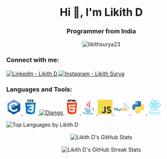 <h1 align="center">Hi 👋, I'm Likith D</h1>
<h3 align="center">Programmer from India</h3>

<p align="center">
  <img src="https://komarev.com/ghpvc/?username=likithsurya23&label=Profile%20views&color=0e75b6&style=flat" alt="likithsurya23" />
</p>

<h3 align="left">Connect with me:</h3>
<p align="left">
  <a href="https://linkedin.com/in/likithd" target="_blank">
    <img align="center" src="https://raw.githubusercontent.com/rahuldkjain/github-profile-readme-generator/master/src/images/icons/Social/linked-in-alt.svg" alt="LinkedIn - Likith D" height="30" width="40" />
  </a>
  <a href="https://instagram.com/likithsurya" target="_blank">
    <img align="center" src="https://raw.githubusercontent.com/rahuldkjain/github-profile-readme-generator/master/src/images/icons/Social/instagram.svg" alt="Instagram - Likith Surya" height="30" width="40" />
  </a>
</p>

<h3 align="left">Languages and Tools:</h3>
<p align="left"> 
  <a href="https://www.cprogramming.com/" target="_blank" rel="noreferrer">
    <img src="https://raw.githubusercontent.com/devicons/devicon/master/icons/c/c-original.svg" alt="C" width="40" height="40"/>
  </a> 
  <a href="https://www.w3schools.com/css/" target="_blank" rel="noreferrer">
    <img src="https://raw.githubusercontent.com/devicons/devicon/master/icons/css3/css3-original-wordmark.svg" alt="CSS3" width="40" height="40"/> 
  </a>
  <a href="https://www.djangoproject.com/" target="_blank" rel="noreferrer">
    <img src="https://cdn.worldvectorlogo.com/logos/django.svg" alt="Django" width="40" height="40"/>
  </a> 
  <a href="https://www.w3.org/html/" target="_blank" rel="noreferrer">
    <img src="https://raw.githubusercontent.com/devicons/devicon/master/icons/html5/html5-original-wordmark.svg" alt="HTML5" width="40" height="40"/>
  </a>
  <a href="https://www.java.com" target="_blank" rel="noreferrer">
    <img src="https://raw.githubusercontent.com/devicons/devicon/master/icons/java/java-original.svg" alt="Java" width="40" height="40"/>
  </a>
  <a href="https://developer.mozilla.org/en-US/docs/Web/JavaScript" target="_blank" rel="noreferrer">
    <img src="https://raw.githubusercontent.com/devicons/devicon/master/icons/javascript/javascript-original.svg" alt="JavaScript" width="40" height="40"/>
  </a> 
  <a href="https://www.mysql.com/" target="_blank" rel="noreferrer">
    <img src="https://raw.githubusercontent.com/devicons/devicon/master/icons/mysql/mysql-original-wordmark.svg" alt="MySQL" width="40" height="40"/> 
  </a> 
  <a href="https://www.python.org" target="_blank" rel="noreferrer">
    <img src="https://raw.githubusercontent.com/devicons/devicon/master/icons/python/python-original.svg" alt="Python" width="40" height="40"/> 
  </a>
  <a href="https://reactjs.org/" target="_blank" rel="noreferrer">
    <img src="https://raw.githubusercontent.com/devicons/devicon/master/icons/react/react-original-wordmark.svg" alt="React" width="40" height="40"/>
  </a> 
</p>

<p align="left">
  <img align="center" src="https://github-readme-stats.vercel.app/api/top-langs?username=likithsurya23&show_icons=true&locale=en&layout=compact" alt="Top Languages by Likith D" />
</p>

<p align="center">
  <img align="center" src="https://github-readme-stats.vercel.app/api?username=likithsurya23&show_icons=true&locale=en" alt="Likith D's GitHub Stats" />
</p>

<p align="center">
  <img align="center" src="https://github-readme-streak-stats.herokuapp.com/?user=likithsurya23&" alt="Likith D's GitHub Streak Stats" />
</p>

